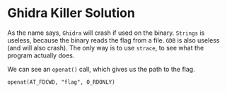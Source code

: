 # Ghidra Killer Solution

As the name says, `Ghidra` will crash if used on the binary.
`Strings` is useless, because the binary reads the flag from a file.
`GDB` is also useless (and will also crash).
The only way is to use `strace`, to see what the program actually does.

We can see an `openat()` call, which gives us the path to the flag.

```shell
openat(AT_FDCWD, "flag", O_RDONLY)
```
